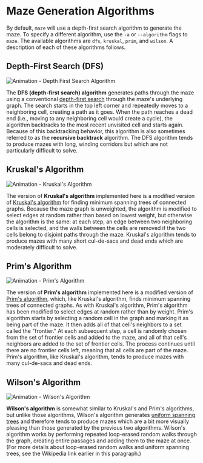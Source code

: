 # Maze Generation Algorithms

By default, `maze` will use a depth-first search algorithm to generate the maze.
To specify a different algorithm, use the `-a` or `--algorithm` flags to `maze`. The
available algorithms are `dfs`, `kruskal`, `prim`, and `wilson`. A description of each
of these algorithms follows.

## Depth-First Search (DFS)

![Animation - Depth First Search Algorithm](../images/animations/generation_algorithms/dfs.gif)

The **DFS (depth-first search) algorithm** generates paths through the maze using a
conventional [depth-first search](https://en.wikipedia.org/wiki/Depth-first_search)
through the maze's underlying graph. The search starts in the top left corner and 
repeatedly moves to a neighboring cell, creating a path as it goes. When the path reaches 
a dead end (i.e., moving to any neighboring cell would create a cycle), the algorithm 
backtracks to the most recent unvisited cell and starts again. Because of this backtracking
behavior, this algorithm is also sometimes referred to as the **recursive backtrack** algorithm.
The DFS algorithm tends to produce mazes with long, winding corridors but which are not 
particularly difficult to solve.

## Kruskal's Algorithm

![Animation - Kruskal's Algorithm](../images/animations/generation_algorithms/kruskal.gif)

The version of **Kruskal's algorithm** implemented here is a modified version of
[Kruskal's algorithm](https://en.wikipedia.org/wiki/Kruskal%27s_algorithm) for finding
minimum spanning trees of connected graphs. Because the maze graph is unweighted,
the algorithm is modified to select edges at random rather than based on lowest weight,
but otherwise the algorithm is the same: at each step, an edge between two neighboring
cells is selected, and the walls between the cells are removed if the two cells belong to
disjoint paths through the maze. Kruskal's algorithm tends to produce mazes with many
short cul-de-sacs and dead ends which are moderately difficult to solve.

## Prim's Algorithm

![Animation - Prim's Algorithm](../images/animations/generation_algorithms/prim.gif)

The version of **Prim's algorithm** implemented here is a modified version of
[Prim's algorithm](https://en.wikipedia.org/wiki/Prim%27s_algorithm), which, like
Kruskal's algorithm, finds minimum spanning trees of connected graphs. As with Kruskal's
algorithm, Prim's algorithm has been modified to select edges at random rather than by
weight. Prim's algorithm starts by selecting a random cell in the graph and marking it as
being part of the maze. It then adds all of that cell's neighbors to a set called the "frontier."
At each subsequent step, a cell is randomly chosen from the set of frontier cells and added to the
maze, and all of that cell's neighbors are added to the set of frontier cells. The process
continues until there are no frontier cells left, meaning that all cells are part of the maze.
Prim's algorithm, like Kruskal's algorithm, tends to produce mazes with many cul-de-sacs and
dead ends.

## Wilson's Algorithm

![Animation - Wilson's Algorithm](../images/animations/generation_algorithms/wilson.gif)

**Wilson's algorithm** is somewhat similar to Kruskal's and Prim's algorithms, but unlike those
algorithms, Wilson's algorithm generates [uniform spanning trees](https://en.wikipedia.org/wiki/Loop-erased_random_walk#Uniform_spanning_tree)
and therefore tends to produce mazes which are a bit more visually pleasing than those generated
by the previous two algorithms. Wilson's algorithm works by performing repeated loop-erased random
walks through the graph, creating entire passages and adding them to the maze at once. (For more
details about loop-erased random walks and uniform spanning trees, see the Wikipedia link earlier
in this paragraph.)
